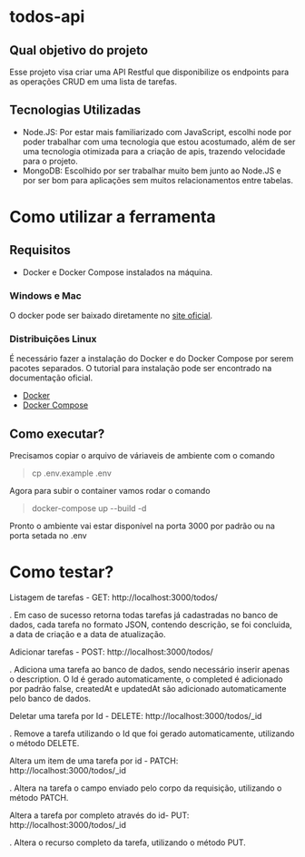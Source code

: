 # todos-api
## Qual objetivo do projeto
Esse projeto visa criar uma API Restful que disponibilize os endpoints para as operações CRUD em
uma lista de tarefas.

## Tecnologias Utilizadas

* Node.JS: Por estar mais familiarizado com JavaScript, escolhi node por poder trabalhar com uma tecnologia que estou acostumado, além de ser uma tecnologia otimizada para a criação de apis, trazendo velocidade para o projeto. 
* MongoDB: Escolhido por ser trabalhar muito bem junto ao Node.JS e por ser bom para aplicações sem muitos relacionamentos entre tabelas.

# Como utilizar a ferramenta

## Requisitos
- Docker e Docker Compose instalados na máquina.
### Windows e Mac
O docker pode ser baixado diretamente no [site oficial](https://www.docker.com/get-started).
### Distribuições Linux
É necessário fazer a instalação do Docker e do Docker Compose por serem pacotes separados.
O tutorial para instalação pode ser encontrado na documentação oficial.
* [Docker](https://docs.docker.com/install/linux/docker-ce/ubuntu/)
* [Docker Compose](https://docs.docker.com/compose/install/)
## Como executar?
Precisamos copiar o arquivo de váriaveis de ambiente com o comando
> cp .env.example .env

Agora para subir o container vamos rodar o comando
> docker-compose up --build -d

Pronto o ambiente vai estar disponível na porta 3000 por padrão ou na porta setada no .env
# Como testar?

Listagem de tarefas - GET: http://localhost:3000/todos/

. Em caso de sucesso retorna todas tarefas já cadastradas no banco de dados, cada tarefa no formato JSON, contendo descrição, se foi concluida, a data de criação e a data de atualização.

Adicionar tarefas - POST: http://localhost:3000/todos/

. Adiciona uma tarefa ao banco de dados, sendo necessário inserir apenas o description. O Id é gerado automaticamente, o completed é adicionado por padrão false, createdAt e updatedAt são adicionado automaticamente pelo banco de dados.

Deletar uma tarefa por Id - DELETE: http://localhost:3000/todos/_id

. Remove a tarefa utilizando o Id que foi gerado automaticamente, utilizando o método DELETE.

Altera um item de uma tarefa por id - PATCH: http://localhost:3000/todos/_id 

. Altera na tarefa o campo enviado pelo corpo da requisição, utilizando o método PATCH.

Altera a tarefa por completo através do id- PUT: http://localhost:3000/todos/_id 

. Altera o recurso completo da tarefa, utilizando o método PUT.

